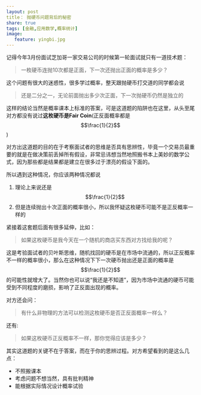 ```yaml
---
layout: post
title： 抛硬币问题背后的秘密
share: true
tags: [金融,应用数学,概率统计]
image:
   feature: yingbi.jpg
---
```


记得今年3月份面试芝加哥一家交易公司的时候第一轮面试就只有一道技术题：

>一枚硬币连抛10次都是正面，下一次还抛出正面的概率是多少？

这个问题有很大的迷惑性，很多学过概率，整天跟抛硬币打交道的同学都会说

>还是二分之一，无论前面抛出多少次正面，下一次抛硬币仍然是独立的

这样的结论当然是概率课本上标准的答案，可是这道题的陷阱也在这里，从头至尾对方都没有说过**这枚硬币是Fair Coin**(正反面概率都是$$\frac{1}{2}$$)

对方出这道题的目的在于考察面试者的思维是否具有思辨性，毕竟一个交易员最重要的就是在做决策前丢掉所有假设，非常忌讳想当然地照搬书本上美妙的数学公式，因为那些都是结果都是建立在很多过于漂亮的假设下面的。

所以遇到这种情况，你应该两种情况都说

1.  理论上来说还是$$\frac{1}{2}$$
2.  但是连续抛出十次正面的概率很小，所以我怀疑这枚硬币可能不是正反概率一样的

紧接着这套题后面有很多延伸，比如：

>如果这枚硬币是我今天在一个随机的商店买东西对方找给我的呢？

这是考验面试者的贝叶斯思维，随机找回的硬币是在市场中流通的，所以正反概率不一样的概率很小，那么在这种情况下下一次硬币抛出还是正面的概率是$$\frac{1}{2}$$的可能性就增大了。当然你也可以说“我还是不知道”，因为市场中流通的硬币可能受到不同程度的磨损，影响了正反面出现的概率。

对方还会问：

>有什么非物理的方法可以检测这枚硬币是否正反面概率一样么？

还有:

>如果这枚硬币正反概率不一样，那你觉得应该是多少？

其实这道题的关键不在于答案，而在于你的思辨过程。对方希望看到的是这么几点：

*	不照搬课本
*	考虑问题不想当然，具有批判精神
*	能根据实际情况设计概率试验